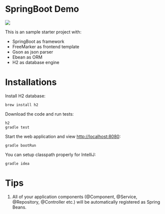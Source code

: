 # SpringBoot Demo

![](https://travis-ci.org/mebusw/springboot-demo.svg?branch=master)

This is an sample starter project with:
* SpringBoot as framework
* FreeMarker as frontend template
* Gson as json parser
* Ebean as ORM
* H2 as database engine

# Installations

Install H2 database:

    brew install h2

Download the code and run tests:

    h2
    gradle test

Start the web application and view <http://localhost:8080>:

    gradle bootRun

You can setup classpath properly for IntelliJ:

    gradle idea

# Tips

1. All of your application components (@Component, @Service, @Repository, @Controller etc.) will be automatically registered as Spring Beans.
